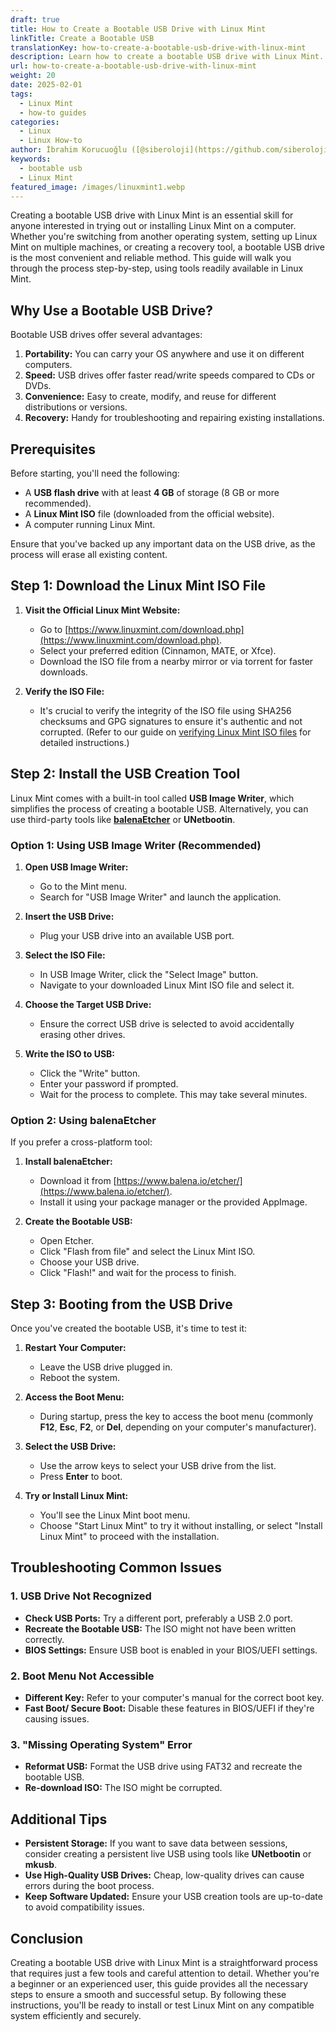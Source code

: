 ```yaml
---
draft: true
title: How to Create a Bootable USB Drive with Linux Mint
linkTitle: Create a Bootable USB
translationKey: how-to-create-a-bootable-usb-drive-with-linux-mint
description: Learn how to create a bootable USB drive with Linux Mint.
url: how-to-create-a-bootable-usb-drive-with-linux-mint
weight: 20
date: 2025-02-01
tags:
  - Linux Mint
  - how-to guides
categories:
  - Linux
  - Linux How-to
author: İbrahim Korucuoğlu ([@siberoloji](https://github.com/siberoloji))
keywords:
  - bootable usb
  - Linux Mint
featured_image: /images/linuxmint1.webp
---
```


Creating a bootable USB drive with Linux Mint is an essential skill for anyone interested in trying out or installing Linux Mint on a computer. Whether you're switching from another operating system, setting up Linux Mint on multiple machines, or creating a recovery tool, a bootable USB drive is the most convenient and reliable method. This guide will walk you through the process step-by-step, using tools readily available in Linux Mint.

## Why Use a Bootable USB Drive?

Bootable USB drives offer several advantages:

1. **Portability:** You can carry your OS anywhere and use it on different computers.
2. **Speed:** USB drives offer faster read/write speeds compared to CDs or DVDs.
3. **Convenience:** Easy to create, modify, and reuse for different distributions or versions.
4. **Recovery:** Handy for troubleshooting and repairing existing installations.

## Prerequisites

Before starting, you'll need the following:

- A **USB flash drive** with at least **4 GB** of storage (8 GB or more recommended).
- A **Linux Mint ISO** file (downloaded from the official website).
- A computer running Linux Mint.

Ensure that you've backed up any important data on the USB drive, as the process will erase all existing content.

## Step 1: Download the Linux Mint ISO File

1. **Visit the Official Linux Mint Website:**
   - Go to [https://www.linuxmint.com/download.php](https://www.linuxmint.com/download.php).
   - Select your preferred edition (Cinnamon, MATE, or Xfce).
   - Download the ISO file from a nearby mirror or via torrent for faster downloads.

2. **Verify the ISO File:**
   - It's crucial to verify the integrity of the ISO file using SHA256 checksums and GPG signatures to ensure it's authentic and not corrupted. (Refer to our guide on [verifying Linux Mint ISO files](/how-to-download-linux-mint-iso-files-and-verify-their-integrity-on-linux-mint/) for detailed instructions.)

## Step 2: Install the USB Creation Tool

Linux Mint comes with a built-in tool called **USB Image Writer**, which simplifies the process of creating a bootable USB. Alternatively, you can use third-party tools like **[balenaEtcher](/balena-etcher-tool-creating-bootable-usb/)** or **UNetbootin**.

### Option 1: Using USB Image Writer (Recommended)

1. **Open USB Image Writer:**
   - Go to the Mint menu.
   - Search for "USB Image Writer" and launch the application.

2. **Insert the USB Drive:**
   - Plug your USB drive into an available USB port.

3. **Select the ISO File:**
   - In USB Image Writer, click the "Select Image" button.
   - Navigate to your downloaded Linux Mint ISO file and select it.

4. **Choose the Target USB Drive:**
   - Ensure the correct USB drive is selected to avoid accidentally erasing other drives.

5. **Write the ISO to USB:**
   - Click the "Write" button.
   - Enter your password if prompted.
   - Wait for the process to complete. This may take several minutes.

### Option 2: Using balenaEtcher

If you prefer a cross-platform tool:

1. **Install balenaEtcher:**
   - Download it from [https://www.balena.io/etcher/](https://www.balena.io/etcher/).
   - Install it using your package manager or the provided AppImage.

2. **Create the Bootable USB:**
   - Open Etcher.
   - Click "Flash from file" and select the Linux Mint ISO.
   - Choose your USB drive.
   - Click "Flash!" and wait for the process to finish.

## Step 3: Booting from the USB Drive

Once you've created the bootable USB, it's time to test it:

1. **Restart Your Computer:**
   - Leave the USB drive plugged in.
   - Reboot the system.

2. **Access the Boot Menu:**
   - During startup, press the key to access the boot menu (commonly **F12**, **Esc**, **F2**, or **Del**, depending on your computer's manufacturer).

3. **Select the USB Drive:**
   - Use the arrow keys to select your USB drive from the list.
   - Press **Enter** to boot.

4. **Try or Install Linux Mint:**
   - You'll see the Linux Mint boot menu.
   - Choose "Start Linux Mint" to try it without installing, or select "Install Linux Mint" to proceed with the installation.

## Troubleshooting Common Issues

### 1. USB Drive Not Recognized

- **Check USB Ports:** Try a different port, preferably a USB 2.0 port.
- **Recreate the Bootable USB:** The ISO might not have been written correctly.
- **BIOS Settings:** Ensure USB boot is enabled in your BIOS/UEFI settings.

### 2. Boot Menu Not Accessible

- **Different Key:** Refer to your computer's manual for the correct boot key.
- **Fast Boot/ Secure Boot:** Disable these features in BIOS/UEFI if they're causing issues.

### 3. "Missing Operating System" Error

- **Reformat USB:** Format the USB drive using FAT32 and recreate the bootable USB.
- **Re-download ISO:** The ISO might be corrupted.

## Additional Tips

- **Persistent Storage:** If you want to save data between sessions, consider creating a persistent live USB using tools like **UNetbootin** or **mkusb**.
- **Use High-Quality USB Drives:** Cheap, low-quality drives can cause errors during the boot process.
- **Keep Software Updated:** Ensure your USB creation tools are up-to-date to avoid compatibility issues.

## Conclusion

Creating a bootable USB drive with Linux Mint is a straightforward process that requires just a few tools and careful attention to detail. Whether you're a beginner or an experienced user, this guide provides all the necessary steps to ensure a smooth and successful setup. By following these instructions, you'll be ready to install or test Linux Mint on any compatible system efficiently and securely.
